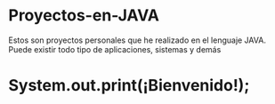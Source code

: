 # Proyectos-en-JAVA
Estos son proyectos personales que he realizado en el lenguaje JAVA. Puede existir todo tipo de aplicaciones, sistemas y demás

# System.out.print(¡Bienvenido!);
